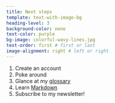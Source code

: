 ```yaml
---
title: Next steps
template: text-with-image-bg
heading-level: 3
background-color: none
text-color: purple
bg-image: colorful-wavy-lines.jpg
text-order: first # first or last
image-alignment: right # left or right
---
```


1. Create an account
1. Poke around
1. Glance at my [glossary](https://github.com/Bixal/methods/wiki/GitHub-glossary)
1. Learn [Markdown](https://docs.github.com/en/github/writing-on-github/getting-started-with-writing-and-formatting-on-github/basic-writing-and-formatting-syntax)
1. Subscribe to my newsletter!